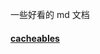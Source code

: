一些好看的 md 文档

#### [cacheables]('https://github.com/grischaerbe/cacheables/tree/master#new-cacheablesoptions-cacheables')

